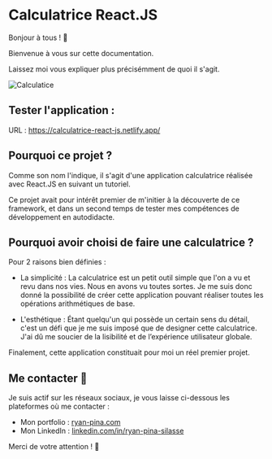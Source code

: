 # Calculatrice React.JS

Bonjour à tous ! 👋

Bienvenue à vous sur cette documentation. 

Laissez moi vous expliquer plus précisémment de quoi il s'agit.

![Calculatice](https://user-images.githubusercontent.com/52971403/179360986-4d9b814c-7d0a-497d-8152-65325a74aa58.gif)

## Tester l'application :

URL : https://calculatrice-react-js.netlify.app/

## Pourquoi ce projet ?

Comme son nom l'indique, il s'agit d'une application calculatrice réalisée avec React.JS en suivant un tutoriel.

Ce projet avait pour intérêt premier de m'initier à la découverte de ce framework, et dans un second temps de tester mes compétences de développement en autodidacte.

## Pourquoi avoir choisi de faire une calculatrice ?

Pour 2 raisons bien définies : 

  - La simplicité : La calculatrice est un petit outil simple que l'on a vu et revu dans nos vies. 
  Nous en avons vu toutes sortes. 
  Je me suis donc donné la possibilité de créer cette application pouvant réaliser toutes les opérations arithmétiques de base.
  
  - L'esthétique : Étant quelqu'un qui possède un certain sens du détail, c'est un défi que je me suis imposé que de designer cette calculatrice. J'ai dû me soucier de la lisibilité et de l’expérience utilisateur globale. 
  
  Finalement, cette application constituait pour moi un réel premier projet.
  
  ## Me contacter 🚀

Je suis actif sur les réseaux sociaux, je vous laisse ci-dessous les plateformes où me contacter :

   - Mon portfolio : [ryan-pina.com](https://ryan-pina.com/)
   - Mon LinkedIn : [linkedin.com/in/ryan-pina-silasse](www.linkedin.com/in/ryan-pina-silasse)


Merci de votre attention ! 🙌

